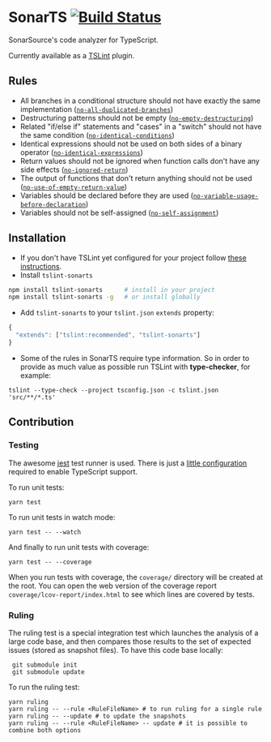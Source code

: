 # SonarTS [![Build Status](https://travis-ci.org/SonarSource/SonarTS.svg?branch=master)](https://travis-ci.org/SonarSource/SonarTS)
SonarSource's code analyzer for TypeScript.

Currently available as a [TSLint](https://github.com/palantir/tslint) plugin.

## Rules

* All branches in a conditional structure should not have exactly the same implementation ([`no-all-duplicated-branches`])
* Destructuring patterns should not be empty ([`no-empty-destructuring`])
* Related "if/else if" statements and "cases" in a "switch" should not have the same condition ([`no-identical-conditions`])
* Identical expressions should not be used on both sides of a binary operator ([`no-identical-expressions`])
* Return values should not be ignored when function calls don't have any side effects ([`no-ignored-return`])
* The output of functions that don't return anything should not be used ([`no-use-of-empty-return-value`])
* Variables should be declared before they are used ([`no-variable-usage-before-declaration`])
* Variables should not be self-assigned ([`no-self-assignment`])

[`no-all-duplicated-branches`]: ./docs/rules/no-all-duplicated-branches.md
[`no-empty-destructuring`]: ./docs/rules/no-empty-destructuring.md
[`no-identical-conditions`]: ./docs/rules/no-identical-conditions.md
[`no-identical-expressions`]: ./docs/rules/no-identical-expressions.md
[`no-ignored-return`]: ./docs/rules/no-ignored-return.md
[`no-use-of-empty-return-value`]: ./docs/rules/no-use-of-empty-return-value.md
[`no-variable-usage-before-declaration`]: ./docs/rules/no-variable-usage-before-declaration.md
[`no-self-assignment`]: ./docs/rules/no-self-assignment.md

## Installation
* If you don't have TSLint yet configured for your project follow [these instructions](https://github.com/palantir/tslint#installation--usage).
* Install `tslint-sonarts`
```sh
npm install tslint-sonarts      # install in your project
npm install tslint-sonarts -g   # or install globally
```

* Add `tslint-sonarts` to your `tslint.json` `extends` property:
```javascript
{
  "extends": ["tslint:recommended", "tslint-sonarts"]
}
```
* Some of the rules in SonarTS require type information. So in order to provide as much value as possible run TSLint with **type-checker**, for example:
```
tslint --type-check --project tsconfig.json -c tslint.json 'src/**/*.ts'
```

## Contribution

### Testing

The awesome [jest](http://facebook.github.io/jest/) test runner is used. There is just a 
[little configuration](https://github.com/SonarSource/SonarTS/blob/master/jest.config.js) required 
to enable TypeScript support.

To run unit tests:
```
yarn test
```

To run unit tests in watch mode:
```
yarn test -- --watch
```

And finally to run unit tests with coverage:
```
yarn test -- --coverage
```
When you run tests with coverage, the `coverage/` directory will be created at the root. You can
open the web version of the coverage report `coverage/lcov-report/index.html` to see which lines are covered by tests.

### Ruling

The ruling test is a special integration test which launches the analysis of a large code base, 
and then compares those results to the set of expected issues (stored as snapshot files). 
To have this code base locally:
```
 git submodule init
 git submodule update
```

To run the ruling test:
```
yarn ruling
yarn ruling -- --rule <RuleFileName> # to run ruling for a single rule
yarn ruling -- --update # to update the snapshots
yarn ruling -- --rule <RuleFileName> -- update # it is possible to combine both options
```
